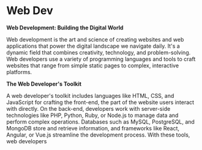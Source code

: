 # Web Dev
**Web Development: Building the Digital World**

Web development is the art and science of creating websites and web applications that power the digital landscape we navigate daily. It's a dynamic field that combines creativity, technology, and problem-solving. Web developers use a variety of programming languages and tools to craft websites that range from simple static pages to complex, interactive platforms.

**The Web Developer's Toolkit**

A web developer's toolkit includes languages like HTML, CSS, and JavaScript for crafting the front-end, the part of the website users interact with directly. On the back-end, developers work with server-side technologies like PHP, Python, Ruby, or Node.js to manage data and perform complex operations. Databases such as MySQL, PostgreSQL, and MongoDB store and retrieve information, and frameworks like React, Angular, or Vue.js streamline the development process. With these tools, web developers